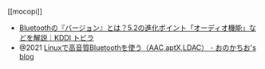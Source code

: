 [[mocopi]]

- [Bluetoothの『バージョン』とは？5.2の進化ポイント「オーディオ機能」などを解説｜KDDI トビラ](https://time-space.kddi.com/ict-keywords/20190909/2738)
- @2021 [Linuxで高音質Bluetoothを使う（AAC,aptX,LDAC） - おのかちお's blog](https://blog.katio.net/page/linux-bluetooth)
